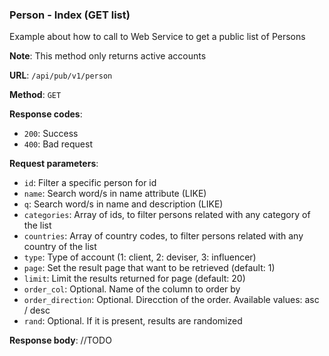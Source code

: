 ### Person - Index (GET list)

Example about how to call to Web Service to get a public list of 
Persons

**Note**: This method only returns active accounts

**URL**: `/api/pub/v1/person`

**Method**: `GET`

**Response codes**: 
* `200`: Success
* `400`: Bad request
  
**Request parameters**:
* `id`: Filter a specific person for id
* `name`: Search word/s in name attribute (LIKE)
* `q`: Search word/s in name and description (LIKE)
* `categories`: Array of ids, to filter persons related with any category of the list
* `countries`: Array of country codes, to filter persons related with any country of the list
* `type`: Type of account (1: client, 2: deviser, 3: influencer)
* `page`: Set the result page that want to be retrieved (default: 1)
* `limit`: Limit the results returned for page (default: 20)
* `order_col`: Optional. Name of the column to order by
* `order_direction`: Optional. Direcction of the order. Available values: asc / desc
* `rand`: Optional. If it is present, results are randomized

**Response body**:
//TODO